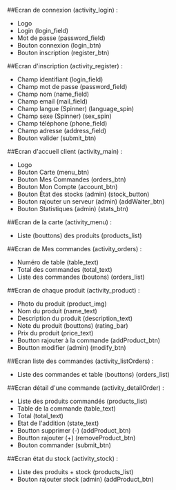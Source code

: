 ##Ecran de connexion (activity_login) :
- Logo
- Login (login_field)
- Mot de passe (password_field)
- Bouton connexion (login_btn)
- Bouton inscription (register_btn)

##Ecran d'inscription (activity_register) :
- Champ identifiant (login_field)
- Champ mot de passe (password_field)
- Champ nom (name_field)
- Champ email (mail_field)
- Champ langue (Spinner) (language_spin)
- Champ sexe (Spinner) (sex_spin)
- Champ téléphone (phone_field)
- Champ adresse (address_field)
- Bouton valider (submit_btn)

##Ecran d'accueil client (activity_main) :
- Logo
- Bouton Carte (menu_btn)
- Bouton Mes Commandes (orders_btn)
- Bouton Mon Compte (account_btn)
- Bouton État des stocks (admin) (stock_button)
- Bouton rajouter un serveur (admin) (addWaiter_btn)
- Bouton Statistiques (admin) (stats_btn)

##Ecran de la carte (activity_menu) :
- Liste (bouttons) des produits (products_list)

##Ecran de Mes commandes (activity_orders) :
- Numéro de table (table_text)
- Total des commandes (total_text)
- Liste des commandes (boutons) (orders_list)

##Ecran de chaque produit (activity_product) :
- Photo du produit (product_img)
- Nom du produit (name_text)
- Description du produit (description_text)
- Note du produit (bouttons) (rating_bar)
- Prix du produit (price_text)
- Boutton rajouter à la commande (addProduct_btn)
- Boutton modifier (admin) (modify_btn)

##Ecran liste des commandes (activity_listOrders) :
- Liste des commandes et table (bouttons) (orders_list)

##Ecran détail d'une commande (activity_detailOrder) :
- Liste des produits commandés (products_list)
- Table de la commande (table_text)
- Total (total_text)
- Etat de l'addition (state_text)
- Boutton supprimer (-) (addProduct_btn)
- Boutton rajouter (+) (removeProduct_btn)
- Bouton commander (submit_btn)

##Ecran état du stock (activity_stock) :
- Liste des produits + stock (products_list)
- Bouton rajouter stock (admin) (addProduct_btn)

